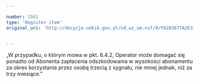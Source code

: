 ```yaml
---

number: 1561
type: 'Register item'
original_uri: 'http://decyzje.uokik.gov.pl/nd_wz_um.nsf/0/F6283677A2E37937C125756A00434586?OpenDocument'


---
```


„W przypadku, o którym mowa w pkt. 6.4.2, Operator może domagać się ponadto od Abonenta zapłacenia odszkodowania w wysokości abonamentu za okres korzystania przez osobę trzecią z sygnału, nie mniej jednak, niż za trzy miesiące.”
